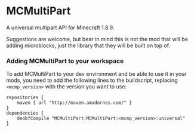 # MCMultiPart
A universal multipart API for Minecraft 1.8.9.

Suggestions are welcome, but bear in mind this is not the mod that will be adding microblocks, just the library that they will be built on top of.

### Adding MCMultiPart to your workspace

To add MCMultiPart to your dev environment and be able to use it in your mods, you need to add the following lines to the buildscript, replacing `<mcmp_version>` with the version you want to use:

    repositories {
        maven { url "http://maven.amadornes.com/" }
    }
    dependencies {
        deobfCompile "MCMultiPart:MCMultiPart:<mcmp_version>:universal"
    }

